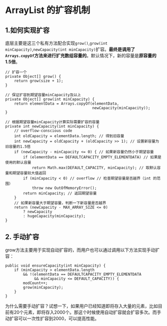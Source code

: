 # ArrayList 的扩容机制

## 1.如何实现扩容

底层主要是这三个私有方法配合实现`grow()`,`grow(int minCapacity)`,`newCapacity(int minCapacity)`扩容。**最终是调用了`Arrays.copyOf`方法来进行扩充数组容量的**。默认情况下，新的容量是**原容量的1.5倍**。

```
// 扩容一个
private Object[] grow() {
	return grow(size + 1);
}

// 保证扩容到期望容量minCapacity及以上
private Object[] grow(int minCapacity) {
    return elementData = Arrays.copyOf(elementData,
                                       newCapacity(minCapacity));
}

// 根据期望容量minCapacity计算实际需要扩容的容量
private int newCapacity(int minCapacity) {
    // overflow-conscious code
    int oldCapacity = elementData.length; // 得到旧容量
    int newCapacity = oldCapacity + (oldCapacity >> 1); // 设置新容量为旧容量的1.5倍
    if (newCapacity - minCapacity <= 0) { // 如果新容量仍然小于期望容量
        if (elementData == DEFAULTCAPACITY_EMPTY_ELEMENTDATA) // 如果是使用的默认容量
            return Math.max(DEFAULT_CAPACITY, minCapacity); // 取默认容量和期望容量较大值返回
        if (minCapacity < 0) // overflow // 检查期望容量是否越界（int 的范围）
            throw new OutOfMemoryError();
        return minCapacity; // 返回期望容量
    }
    // 如果新容量大于期望容量，判断一下新容量是否越界
    return (newCapacity - MAX_ARRAY_SIZE <= 0)
        ? newCapacity
        : hugeCapacity(minCapacity);
}

```

## 2. 手动扩容

grow方法主要用于实现自动扩容的，而用户也可以通过调用以下方法实现手动扩容：

```
public void ensureCapacity(int minCapacity) {
    if (minCapacity > elementData.length
        && !(elementData == DEFAULTCAPACITY_EMPTY_ELEMENTDATA
             && minCapacity <= DEFAULT_CAPACITY)) {
        modCount++;
        grow(minCapacity);
    }
}

```

为什么需要手动扩容？试想一下，如果用户已经知道即将存入大量的元素，比如目前有20个元素，即将存入2000个。那这个时候使用自动扩容就会扩容多次。而手动扩容可以一次性扩容到2000，可以提高性能。